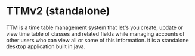 # TTMv2 (standalone)
TTM is a time table management system that let's you create, update or view time table of classes and related fields while managing accounts of other users who can view all or some of this information.
it is a standalone desktop application built in java.

